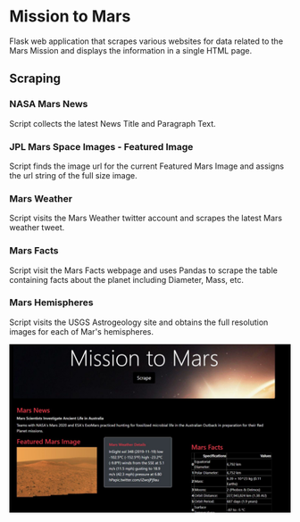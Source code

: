 # Mission to Mars
Flask web application that scrapes various websites for data related to the Mars Mission and displays the information in a single HTML page.

## Scraping
### NASA Mars News
Script collects the latest News Title and Paragraph Text.
### JPL Mars Space Images - Featured Image
Script finds the image url for the current Featured Mars Image and assigns the url string of the full size image.
### Mars Weather
Script visits the Mars Weather twitter account and scrapes the latest Mars weather tweet.
### Mars Facts
Script visit the Mars Facts webpage and uses Pandas to scrape the table containing facts about the planet including Diameter, Mass, etc.
### Mars Hemispheres
Script visits the USGS Astrogeology site and obtains the full resolution images for each of Mar's hemispheres.

<img src="screenshot02.JPG">
